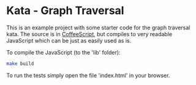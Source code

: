 # Kata - Graph Traversal

This is an example project with some starter code for the graph traversal kata. The source is in [CoffeeScript](http://coffeescript.org/), but compiles to very readable JavaScript which can be just as easily used as is.

To compile the JavaScript (to the 'lib' folder):
```bash
make build
```

To run the tests simply open the file 'index.html' in your browser.
